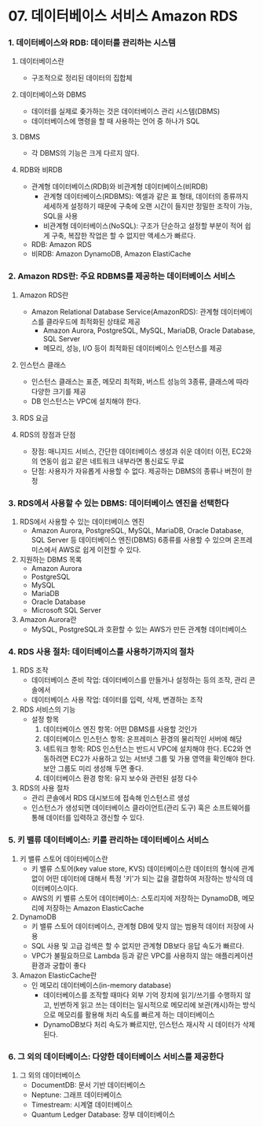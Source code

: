 # 07. 데이터베이스 서비스 Amazon RDS

### 1. 데이터베이스와 RDB: 데이터를 관리하는 시스템

1. 데이터베이스란
   - 구조적으로 정리된 데이터의 집합체

2. 데이터베이스와 DBMS
   - 데이터를 실제로 좆가하는 것은 데이터베이스 관리 시스템(DBMS)
   - 데이터베이스에 명령을 할 때 사용하는 언어 중 하나가 SQL
3. DBMS
   - 각 DBMS의 기능은 크게 다르지 않다.
4. RDB와 비RDB
   - 관계형 데이터베이스(RDB)와 비관계형 데이터베이스(비RDB)
     - 관계형 데이터베이스(RDBMS): 엑셀과 같은 표 형태, 데이터의 종류까지 세세하게 설정하기 때문에 구축에 오랜 시간이 들지만 정밀한 조작이 가능, SQL을 사용
     - 비관계형 데이터베이스(NoSQL): 구조가 단순하고 설정할 부분이 적어 쉽게 구축, 복잡한 작업은 할 수 없지만 액세스가 빠르다.
   - RDB: Amazon RDS
   - 비RDB: Amazon DynamoDB, Amazon ElastiCache



### 2. Amazon RDS란: 주요 RDBMS를 제공하는 데이터베이스 서비스

1. Amazon RDS란
   - Amazon Relational Database Service(AmazonRDS): 관계형 데이터베이스를 클라우드에 최적화된 상태로 제공
     - Amazon Aurora, PostgreSQL, MySQL, MariaDB, Oracle Database, SQL Server
     - 메모리, 성능, I/O 등이 최적화된 데이터베이스 인스턴스를 제공
2. 인스턴스 클래스
   - 인스턴스 클래스는 표준, 메모리 최적화, 버스트 성능의 3종류, 클래스에 따라 다양한 크기를 제공
   - DB 인스턴스는 VPC에 설치해야 한다.

3. RDS 요금
4. RDS의 장점과 단점
   - 장점: 매니지드 서비스, 간단한 데이터베이스 생성과 쉬운 데이터 이전, EC2와의 연동이 쉽고 같은 네트워크 내부라면 통신료도 무료
   - 단점: 사용자가 자유롭게 사용할 수 없다. 제공하는 DBMS의 종류나 버전이 한정



### 3. RDS에서 사용할 수 있는 DBMS: 데이터베이스 엔진을 선택한다

1. RDS에서 사용할 수 있는 데이터베이스 엔진
   - Amazon Aurora, PostgreSQL, MySQL, MariaDB, Oracle Database, SQL Server 등 데이터베이스 엔진(DBMS) 6종류를 사용할 수 있으며 온프레미스에서 AWS로 쉽게 이전할 수 있다.
2. 지원하는 DBMS 목록
   - Amazon Aurora
   - PostgreSQL
   - MySQL
   - MariaDB
   - Oracle Database
   - Microsoft SQL Server
3. Amazon Aurora란
   - MySQL, PostgreSQL과 호환할 수 있는 AWS가 만든 관계형 데이터베이스



### 4. RDS 사용 절차: 데이터베이스를 사용하기까지의 절차

1. RDS 조작
   - 데이터베이스 준비 작업: 데이터베이스를 만들거나 설정하는 등의 조작, 관리 콘솔에서
   - 데이터베이스 사용 작업: 데이터를 입력, 삭제, 변경하는 조작
2. RDS 서비스의 기능
   - 설정 항목
     1. 데이터베이스 엔진 항목: 어떤 DBMS를 사용할 것인가
     2. 데이터베이스 인스턴스 항목: 온프레미스 환경의 물리적인 서버에 해당
     3. 네트워크 항목: RDS 인스턴스는 반드시 VPC에 설치해야 한다. EC2와 연동하려면 EC2가 사용하고 있는 서브넷 그룹 및 가용 영역을 확인해야 한다. 보안 그룹도 미리 생성해 두면 좋다.
     4. 데이터베이스 환경 항목: 유지 보수와 관련된 설정 다수
3. RDS의 사용 절차
   - 관리 콘솔에서 RDS 대시보드에 접속해 인스턴스르 생성
   - 인스턴스가 생성되면 데이터베이스 클라이언트(관리 도구) 혹은 소프트웨어를 통해 데이터를 입력하고 갱신할 수 있다.



### 5. 키 밸류 데이터베이스: 키를 관리하는 데이터베이스 서비스

1. 키 밸류 스토어 데이터베이스란
   - 키 밸류 스토어(key value store, KVS) 데이터베이스란 데이터의 형식에 관계없이 어떤 데이터에 대해서 특정 '키'가 되는 값을 결합하여 저장하는 방식의 데이터베이스이다.
   - AWS의 키 밸류 스토어 데이터베이스: 스토리지에 저장하는 DynamoDB, 메모리에 저장하는 Amazon ElasticCache
2. DynamoDB
   - 키 밸류 스토어 데이터베이스, 관계형 DB에 맞지 않는 범용적 데이터 저장에 사용
   - SQL 사용 및 고급 검색은 할 수 없지만 관계형 DB보다 응답 속도가 빠르다.
   - VPC가 불필요하므로 Lambda 등과 같은 VPC를 사용하지 않는 애플리케이션 환경과 궁합이 좋다
3. Amazon ElasticCache란
   - 인 메모리 데이터베이스(in-memory database)
     - 데이터베이스를 조작할 때마다 외부 기억 장치에 읽기/쓰기를 수행하지 않고, 빈번하게 읽고 쓰는 데이터는 일시적으로 메모리에 보관(캐시)하는 방식으로 메모리를 활용해 처리 속도를 빠르게 하는 데이터베이스
     - DynamoDB보다 처리 속도가 빠르지만, 인스턴스 재시작 시 데이터가 삭제된다.



### 6. 그 외의 데이터베이스: 다양한 데이터베이스 서비스를 제공한다

1. 그 외의 데이터베이스
   - DocumentDB: 문서 기반 데이터베이스
   - Neptune: 그래프 데이터베이스
   - Timestream: 시계열 데이터베이스
   - Quantum Ledger Database: 장부 데이터베이스

